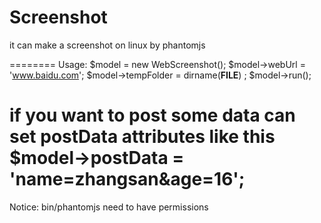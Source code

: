 # Screenshot
it can make a screenshot  on linux by phantomjs

========
Usage:
        $model = new WebScreenshot();
        $model->webUrl = 'www.baidu.com';
        $model->tempFolder = dirname(__FILE__) ;
        $model->run();

if you want to post some data  can  set postData attributes like this
        $model->postData = 'name=zhangsan&age=16';
======
Notice:
bin/phantomjs need to have permissions

